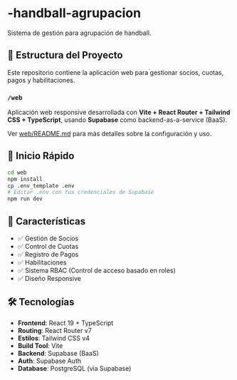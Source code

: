 # -handball-agrupacion

Sistema de gestión para agrupación de handball.

## 📁 Estructura del Proyecto

Este repositorio contiene la aplicación web para gestionar socios, cuotas, pagos y habilitaciones.

### `/web`

Aplicación web responsive desarrollada con **Vite + React Router + Tailwind CSS + TypeScript**, usando **Supabase** como backend-as-a-service (BaaS).

Ver [web/README.md](./web/README.md) para más detalles sobre la configuración y uso.

## 🚀 Inicio Rápido

```bash
cd web
npm install
cp .env_template .env
# Editar .env con tus credenciales de Supabase
npm run dev
```

## 🎯 Características

- ✅ Gestión de Socios
- ✅ Control de Cuotas
- ✅ Registro de Pagos
- ✅ Habilitaciones
- ✅ Sistema RBAC (Control de acceso basado en roles)
- ✅ Diseño Responsive

## 🛠️ Tecnologías

- **Frontend**: React 19 + TypeScript
- **Routing**: React Router v7
- **Estilos**: Tailwind CSS v4
- **Build Tool**: Vite
- **Backend**: Supabase (BaaS)
- **Auth**: Supabase Auth
- **Database**: PostgreSQL (via Supabase)
